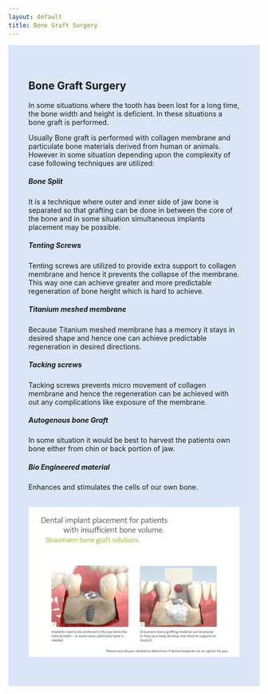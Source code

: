 ```yaml
---
layout: default
title: Bone Graft Surgery
---
```


<div class="row">

<div class="col-xs-12 featured-text no-gutters" style="background: #dae6f7; url() center; padding: 8%;">



<h2>Bone Graft Surgery</h2>
<p>In some situations where the tooth has been lost for a long time, the bone width and height is deficient. In these situations a bone graft is performed.
</p>

<p>Usually Bone graft is performed with collagen membrane and particulate bone materials derived from human or animals. However in some situation depending upon the complexity of case following techniques are utilized:
</p>


<h5>Bone Split</h5>
<p>It is a technique where outer and inner side of jaw bone is separated so that grafting can be done in between the core of the bone and in some situation simultaneous implants placement may be possible.
</p>

<h5>Tenting Screws</h5>
<p>Tenting screws are utilized to provide extra support to collagen membrane and hence it prevents the collapse of the membrane. This way one can achieve greater and more predictable regeneration of bone height which is hard to achieve.
</p>

<h5>Titanium meshed membrane</h5>
<p>Because Titanium meshed membrane has a memory it stays in desired shape and hence one can achieve predictable regeneration in desired directions.
</p>

<h5>Tacking screws</h5>
<p>Tacking screws prevents micro movement of collagen membrane and hence the regeneration can be achieved with out any complications like exposure of the membrane.
</p>

<h5>Autogenous bone Graft</h5>
<p>In some situation it would be best to harvest the patients own bone either from chin or back portion of jaw.
</p>
<h5>Bio Engineered material</h5>
<p>Enhances and stimulates the cells of our own bone.
</p>


<p>
<br />
<img alt="Dental implant placement for insufficient bone volume" src="/images/Dental_implant_placement_for_insufficient_bone_volume.jpg" />
</p>